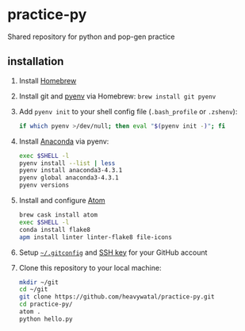 # practice-py

Shared repository for python and pop-gen practice

## installation

1.  Install [Homebrew](http://brew.sh/)

1.  Install git and [pyenv](https://github.com/yyuu/pyenv) via Homebrew:
    `brew install git pyenv`

1.  Add `pyenv init` to your shell config file (`.bash_profile` or `.zshenv`):
    ```sh
    if which pyenv >/dev/null; then eval "$(pyenv init -)"; fi
    ```

1.  Install [Anaconda](https://docs.continuum.io/) via pyenv:
    ```sh
    exec $SHELL -l
    pyenv install --list | less
    pyenv install anaconda3-4.3.1
    pyenv global anaconda3-4.3.1
    pyenv versions
    ```

1.  Install and configure [Atom](https://heavywatal.github.io/dev/atom.html)
    ```sh
    brew cask install atom
    exec $SHELL -l
    conda install flake8
    apm install linter linter-flake8 file-icons
    ```

1.  Setup [`~/.gitconfig`](https://git-scm.com/book/ja/v1/%E4%BD%BF%E3%81%84%E5%A7%8B%E3%82%81%E3%82%8B-%E6%9C%80%E5%88%9D%E3%81%AEGit%E3%81%AE%E6%A7%8B%E6%88%90)
    and [SSH key](https://help.github.com/articles/adding-a-new-ssh-key-to-your-github-account/)
    for your GitHub account

1.  Clone this repository to your local machine:
    ```sh
    mkdir ~/git
    cd ~/git
    git clone https://github.com/heavywatal/practice-py.git
    cd practice-py/
    atom .
    python hello.py
    ```
